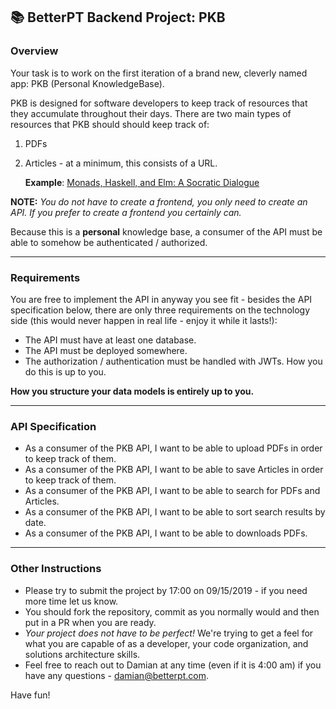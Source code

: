 ## 📚 BetterPT Backend Project: PKB

### Overview

Your task is to work on the first iteration of a brand new, cleverly named app: PKB (Personal KnowledgeBase).

PKB is designed for software developers to keep track of resources that they accumulate throughout their days. There are two main types of resources that PKB should should keep track of:

1. PDFs
2. Articles - at a minimum, this consists of a URL.
   
   **Example**: [Monads, Haskell, and Elm: A Socratic Dialogue](http://bit.ly/2HPhRXi)

**NOTE:** *You do not have to create a frontend, you only need to create an API. If you prefer to create a frontend you certainly can.*

Because this is a **personal** knowledge base, a consumer of the API must be able to somehow be authenticated / authorized.

---

### Requirements

You are free to implement the API in anyway you see fit - besides the API specification below, there are only three requirements on the technology side (this would never happen in real life - enjoy it while it lasts!):

- The API must have at least one database.
- The API must be deployed somewhere.
- The authorization / authentication must be handled with JWTs. How you do this is up to you.

**How you structure your data models is entirely up to you.**

---

### API Specification

- As a consumer of the PKB API, I want to be able to upload PDFs in order to keep track of them.
- As a consumer of the PKB API, I want to be able to save Articles in order to keep track of them.
- As a consumer of the PKB API, I want to be able to search for PDFs and Articles.
- As a consumer of the PKB API, I want to be able to sort search results by date.
- As a consumer of the PKB API, I want to be able to downloads PDFs.

---

### Other Instructions

* Please try to submit the project by 17:00 on 09/15/2019 - if you need more time let us know.
* You should fork the repository, commit as you normally would and then put in a PR when you are ready.
* *Your project does not have to be perfect!* We're trying to get a feel for what you are capable of as a developer, your code organization, and solutions architecture skills.
* Feel free to reach out to Damian at any time (even if it is 4:00 am) if you have any questions - damian@betterpt.com.

Have fun!

